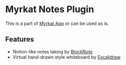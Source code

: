 # Myrkat Notes Plugin

This is a part of [Myrkat App](https://github.com/kevindptr21/myrkat-app) or can be used as is.

## Features

- Notion-like notes taking by [BlockNote](https://github.com/TypeCellOS/BlockNote)
- Virtual hand-drawn style whiteboard by [Excalidraw](https://github.com/excalidraw/excalidraw)
